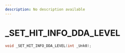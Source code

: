 ```yaml
---
description: No description available 
---
```


# _SET_HIT_INFO_DDA_LEVEL

```cpp
void _SET_HIT_INFO_DDA_LEVEL(int _Unk0);
```